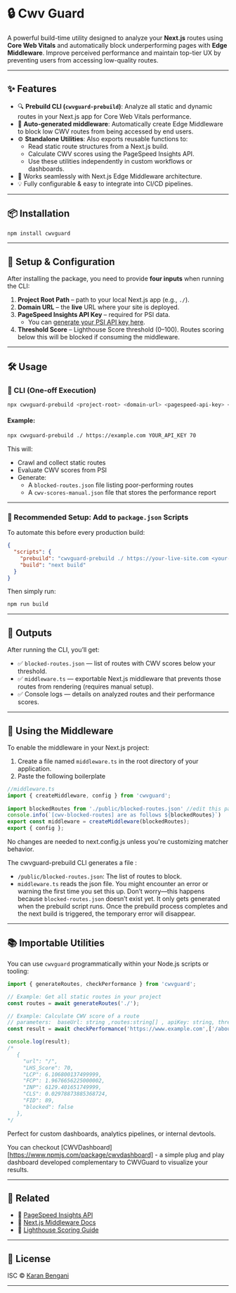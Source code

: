 
# 🔒 Cwv Guard

A powerful build-time utility designed to analyze your **Next.js** routes using **Core Web Vitals** and automatically block underperforming pages with **Edge Middleware**. Improve perceived performance and maintain top-tier UX by preventing users from accessing low-quality routes.

---

## ✨ Features

- 🔍 **Prebuild CLI (`cwvguard-prebuild`)**: Analyze all static and dynamic routes in your Next.js app for Core Web Vitals performance.
- 🚫 **Auto-generated middleware**: Automatically create Edge Middleware to block low CWV routes from being accessed by end users.
- ⚙️ **Standalone Utilities**: Also exports reusable functions to:
  - Read static route structures from a Next.js build.
  - Calculate CWV scores using the PageSpeed Insights API.
  - Use these utilities independently in custom workflows or dashboards.
- 🔗 Works seamlessly with Next.js Edge Middleware architecture.
- 💡 Fully configurable & easy to integrate into CI/CD pipelines.

---

## 📦 Installation

```bash
npm install cwvguard
```

---

## 🚀 Setup & Configuration

After installing the package, you need to provide **four inputs** when running the CLI:

1. **Project Root Path** – path to your local Next.js app (e.g., `./`).
2. **Domain URL** – the **live** URL where your site is deployed.
3. **PageSpeed Insights API Key** – required for PSI data.
   - You can [generate your PSI API key here](https://developers.google.com/speed/docs/insights/v5/get-started).
4. **Threshold Score** – Lighthouse Score threshold (0–100). Routes scoring below this will be blocked if consuming the middleware.

---

## 🛠️ Usage

### 🔹 CLI (One-off Execution)

```bash
npx cwvguard-prebuild <project-root> <domain-url> <pagespeed-api-key> <threshold>
```

#### Example:

```bash
npx cwvguard-prebuild ./ https://example.com YOUR_API_KEY 70
```

This will:
- Crawl and collect static routes
- Evaluate CWV scores from PSI
- Generate:
  - A `blocked-routes.json` file listing poor-performing routes
  - A `cwv-scores-manual.json` file that stores the performance report

---

### 🔹 Recommended Setup: Add to `package.json` Scripts

To automate this before every production build:

```json
{
  "scripts": {
    "prebuild": "cwvguard-prebuild ./ https://your-live-site.com <your-psi-key> 70",
    "build": "next build"
  }
}
```

Then simply run:

```bash
npm run build
```

---

## 📁 Outputs

After running the CLI, you’ll get:

- ✅ `blocked-routes.json` — list of routes with CWV scores below your threshold.
- ✅ `middleware.ts` — exportable Next.js middleware that prevents those routes from rendering (requires manual setup).
- ✅ Console logs — details on analyzed routes and their performance scores.

---

## 🧱 Using the Middleware

To enable the middleware in your Next.js project:
1. Create a file named `middleware.ts` in the root directory of your application.
2. Paste the following boilerplate 

```ts
//middleware.ts
import { createMiddleware, config } from 'cwvguard';
 
import blockedRoutes from './public/blocked-routes.json' //edit this path if required
console.info(`[cwv-blocked-routes] are as follows ${blockedRoutes}`)
export const middleware = createMiddleware(blockedRoutes);
export { config };
```
No changes are needed to next.config.js unless you're customizing matcher behavior.

The cwvguard-prebuild CLI generates a file :
- `/public/blocked-routes.json`: The list of routes to block.
- `middleware.ts` reads the json file. You might encounter an error or warning the first time you set this up. Don’t worry—this happens because `blocked-routes.json` doesn’t exist yet. It only gets generated when the prebuild script runs. Once the prebuild process completes and the next build is triggered, the temporary error will disappear.

---

## 📚 Importable Utilities

You can use `cwvguard` programmatically within your Node.js scripts or tooling:

```ts
import { generateRoutes, checkPerformance } from 'cwvguard';

// Example: Get all static routes in your project
const routes = await generateRoutes('./');

// Example: Calculate CWV score of a route 
// parameters:  baseUrl: string ,routes:string[] , apiKey: string, threshold : number 
const result = await checkPerformance('https://www.example.com',['/about'], 'YOUR_API_KEY',50);

console.log(result);
/*
   {
     "url": "/",
     "LHS_Score": 70,
     "LCP": 6.106800137499999,
     "FCP": 1.9676656225000002,
     "INP": 6129.401651749999,
     "CLS": 0.02978873885368724,
     "FID": 89,
     "blocked": false
   },
*/
```

Perfect for custom dashboards, analytics pipelines, or internal devtools.

You can checkout [CWVDashboard][https://www.npmjs.com/package/cwvdashboard] - a simple plug and play dashboard developed complementary to CWVGuard to visualize your results.

---

## 📎 Related

- 🔗 [PageSpeed Insights API](https://developers.google.com/speed/docs/insights/v5/get-started)
- 🔗 [Next.js Middleware Docs](https://nextjs.org/docs/advanced-features/middleware)
- 🔗 [Lighthouse Scoring Guide](https://web.dev/performance-scoring/)

---

## 📃 License

ISC © [Karan Bengani](https://github.com/KaranBengani)

---